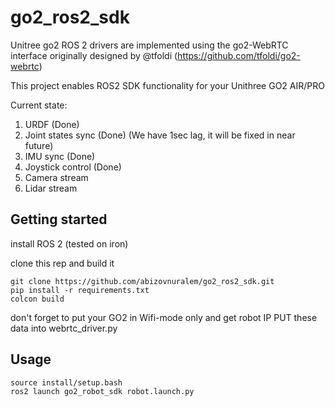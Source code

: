 # go2_ros2_sdk
Unitree go2 ROS 2 drivers are implemented using the go2-WebRTC interface originally designed by @tfoldi (https://github.com/tfoldi/go2-webrtc)

This project enables ROS2 SDK functionality for your Unithree GO2 AIR/PRO

Current state:
1. URDF (Done)
2. Joint states sync (Done) (We have 1sec lag, it will be fixed in near future)
3. IMU sync (Done)
4. Joystick control (Done)
5. Camera stream
6. Lidar stream


## Getting started

install ROS 2 (tested on iron)

clone this rep and build it
```
git clone https://github.com/abizovnuralem/go2_ros2_sdk.git
pip install -r requirements.txt
colcon build
```

don't forget to put your GO2 in Wifi-mode only and get robot IP
PUT these data into webrtc_driver.py

## Usage
```
source install/setup.bash
ros2 launch go2_robot_sdk robot.launch.py
```
